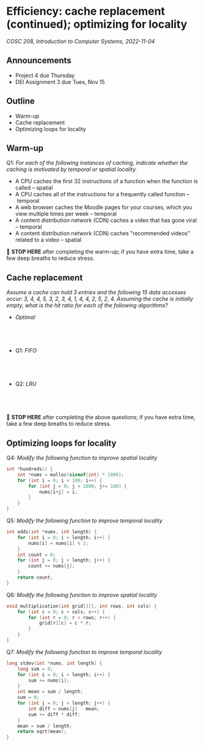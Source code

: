 # Efficiency: cache replacement (continued); optimizing for locality
_COSC 208, Introduction to Computer Systems, 2022-11-04_

## Announcements
* Project 4 due Thursday
* DEI Assignment 3 due Tues, Nov 15

## Outline
* Warm-up
* Cache replacement
* Optimizing loops for locality

## Warm-up
Q1: _For each of the following instances of caching, indicate whether the caching is motivated by temporal or spatial locality._
* A CPU caches the first 32 instructions of a function when the function is called – spatial
* A CPU caches all of the instructions for a frequently called function – temporal
* A web browser caches the Moodle pages for your courses, which you view multiple times per week – temporal
* A content distribution network (CDN) caches a video that has gone viral – temporal
* A content distribution network (CDN) caches "recommended videos" related to a video – spatial

🛑 **STOP HERE** after completing the warm-up; if you have extra time, take a few deep breaths to reduce stress.

## Cache replacement
_Assume a cache can hold 3 entries and the following 15 data accesses occur: 3, 4, 4, 5, 3, 2, 3, 4, 1, 4, 4, 2, 5, 2, 4. Assuming the cache is initially empty, what is the hit ratio for each of the following algorithms?_
* _Optimal_
    ```




    ```
* Q1: _FIFO_
    ```




    ```
* Q2: _LRU_
    ```




    ```

🛑 **STOP HERE** after completing the above questions; if you have extra time, take a few deep breaths to reduce stress.

<div style="page-break-after:always;"></div>

## Optimizing loops for locality
Q4: _Modify the following function to improve spatial locality_
```C
int *hundreds() {
    int *nums = malloc(sizeof(int) * 1000);
    for (int i = 0; i < 100; i++) {
        for (int j = 0; j < 1000; j+= 100) {
            nums[i+j] = i;
        }
    }
}
```

Q5: _Modify the following function to improve temporal locality_
```C
int odds(int *nums, int length) {
    for (int i = 0; i < length; i++) {
        nums[i] = nums[i] % 2;
    }
    int count = 0;
    for (int j = 0; j < length; j++) {
        count += nums[j];
    }
    return count;
}
```

Q6: _Modify the following function to improve spatial locality_
```C
void multiplication(int grid[][], int rows, int cols) {
    for (int c = 0; c < cols; c++) {
        for (int r = 0; r < rows; r++) {
            grid[r][c] = c * r;
        }
    }
}
```

Q7: _Modify the following function to improve temporal locality_
```C
long stdev(int *nums, int length) {
    long sum = 0;
    for (int i = 0; i < length; i++) {
        sum += nums[i];
    }
    int mean = sum / length;
    sum = 0;
    for (int j = 0; j < length; j++) {
        int diff = nums[j] - mean;
        sum += diff * diff:
    }
    mean = sum / length;
    return sqrt(mean);
}
```